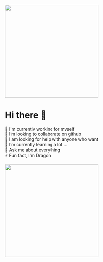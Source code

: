 <!--
**longitea/longitea** is a ✨ _special_ ✨ repository because its `README.md` (this file) appears on your GitHub profile.

Here are some ideas to get you started:

- 🔭 I’m currently working on ...
- 🌱 I’m currently learning ...
- 👯 I’m looking to collaborate on ...
- 🤔 I’m looking for help with ...
- 💬 Ask me about ...
- 📫 How to reach me: ...
- 😄 Pronouns: ...
- ⚡ Fun fact: ...
-->

<a href="https://github.com/devxb/gitanimals">
<img
  src="https://render.gitanimals.org/farms/longitea"
  width="300"
/>
</a>

# Hi there 👋
🔭 I'm currently working for myself<br>👯 I’m looking to collaborate on github<br>🤝 I am looking for help with anyone who want<br>🌱 I’m currently learning a lot ...<br>💬 Ask me about everything<br>⚡ Fun fact, I'm Dragon

<!-- Proudly created with GPRM ( https://gprm.itsvg.in ) -->
<a href="https://github.com/devxb/gitanimals">
<img
  src="https://render.gitanimals.org/farms/sumi-0011"
  width="300"
/>
</a>
